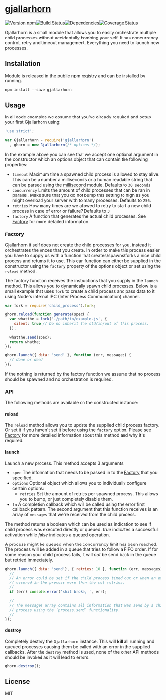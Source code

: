 # [gjallarhorn](https://youtu.be/uEekQYXh5vg)

[![Version npm][version]](http://browsenpm.org/package/gjallarhorn)[![Build Status][build]](https://travis-ci.org/3rd-Eden/gjallarhorn)[![Dependencies][david]](https://david-dm.org/3rd-Eden/gjallarhorn)[![Coverage Status][cover]](https://coveralls.io/r/3rd-Eden/gjallarhorn?branch=master)

[version]: https://img.shields.io/npm/v/gjallarhorn.svg?style=flat-square
[build]: https://img.shields.io/travis/3rd-Eden/gjallarhorn/master.svg?style=flat-square
[david]: https://img.shields.io/david/3rd-Eden/gjallarhorn.svg?style=flat-square
[cover]: https://img.shields.io/coveralls/3rd-Eden/gjallarhorn/master.svg?style=flat-square

Gjallarhorn is a small module that allows you to easily orchestrate multiple
child processes without accidentally bombing your self. It has concurrency
control, retry and timeout management. Everything you need to launch new
processes.

## Installation

Module is released in the public npm registry and can be installed by running.

```js
npm install --save gjallarhorn
```

## Usage

In all code examples we assume that you've already required and setup your first
Gjallarhorn using:

```js
'use strict';

var Gjallarhorn = require('gjallarhorn')
  , ghorn = new Gjallarhorn(/* options */);
```

In the example above you can see that we accept one optional argument in the
constructor which an options object that can contain the following properties:

- `timeout` Maximum time a spawned child process is allowed to stay alive. This
  can be a number a milliseconds or a human readable string that can be parsed
  using the [millisecond](https://github.com/unshift/millisecond) module.
  Defaults to `30 seconds`
- `concurrency` Limits the amount of child processes that can be ran in
  parallel. Make sure that you do not bump this setting to high as you might
  overload your server with to many processes. Defaults to `256`.
- `retries` How many times are we allowed to retry to start a new child process
  in case of error or failure? Defaults to `3`
- `factory` A function that generates the actual child processes. See
  [Factory](#factory) for more detailed information.

### Factory

Gjallarhorn it self does not create the child processes for you, instead it
orchestrates the onces that you create. In order to make this process easier you
have to supply us with a function that creates/spawns/forks a nice child process
and returns it to use. This can function can either be supplied in the
constructor using the `factory` property of the options object or set using the
`reload` method.

The factory function receives the instructions that you supply in the `launch`
method. This allows you to dynamically spawn child processes. Below is a small
example that uses `fork` to create a child process and pass data to it using
Node's internal IPC (Inter Process Communication) channel.

```js
var fork = require('child_process').fork;

ghorn.reload(function generate(spec) {
  var whatthe = fork('./path/to/example.js', {
    silent: true // Do no inherit the std/in/out of this process.
  });

  whatthe.send(spec);
  return whathe;
});

ghorn.launch({ data: 'send' }, function (err, messages) {
  // done or dead
});
```

If the nothing is returned by the factory function we assume that no process
should be spawned and no orchestration is required.

### API

The following methods are available on the constructed instance:

#### reload

The `reload` method allows you to update the supplied child process factory. Or
set it if you haven't set it before using the `factory` option. Please see
[Factory](#factory) for more detailed information about this method and why it's
required.

#### launch

Launch a new process. This method accepts 3 arguments:

- `spec` The information that needs to be passed in to the [Factory](#factory)
  that you specified.
- `options` Optional object which allows you to individually configure certain
  options:
  - `retries` Set the amount of retries per spawned process. This allows you to
  bump, or just completely disable them.
- `fn` A completion callback which will be called using the error first callback
  pattern. The second argument that this function receives is an array of
  `messages` that we're received from the child process.

The method returns a boolean which can be used as indication to see if child
process was executed directly or queued. *true* indicates a successful
activation while *false* indicates a queued operation.

A process might be queued when the concurrency limit has been reached. The
process will be added in a queue that tries to follow a FIFO order. If for some
reason your child process fails, it will *not* be send back in the queue but
retried immediately.

```js
ghorn.launch({ data: 'send'}, { retries: 10 }, function (err, messages) {
  //
  // An error could be set if the child process timed out or when an exception
  // occured in the process more than the set retries.
  //
  if (err) console.error('shit broke, ', err);

  //
  // The messages array contains all information that was send by a child
  // process using the `process.send` functionality.
  //
});
```

#### destroy

Completely destroy the `Gjallarhorn` instance. This will **kill** all running
and queued processes causing them be called with an error in the supplied
callbacks. After the `destroy` method is used, none of the other API methods
should be invoked as it will lead to errors.

```js
ghorn.destroy();
```

## License

MIT
